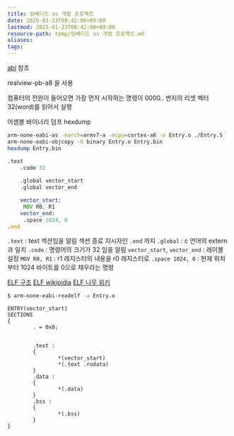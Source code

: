 ```yaml
---
title: 임베디드 os 개발 프로젝트
date: 2025-01-23T08:42:00+09:00
lastmod: 2025-01-23T08:42:00+09:00
resource-path: temp/임베디드 os 개발 프로젝트.md
aliases: 
tags: 
---
```

[abi](../02.inbox/abi.md) 참조


realview-pb-a8 을 사용

컴퓨터의 전원이 들어오면 가장 먼저 시작하는 명령이 0000.. 번지의 리셋 벡터
32(word)를 읽어서 실행


어셈블
바이너리 덤프
hexdump
```bash
arm-none-eabi-as -march=armv7-a -mcpu=cortex-a8 -o Entry.o ./Entry.S
arm-none-eabi-objcopy -O binary Entry.o Entry.bin
hexdump Entry.bin
```




```asm
.text
	.code 32
	
	.global vector_start
	.global vector_end

	vector_start:
	 MOV R0, R1
	vector_end:
 	 .space 1024, 0
.end
```
`.text` : text 섹션임을 알림 섹션 종료 지시자인 `.end` 까지 
`.global` : c 언어의 extern 과 일치
`.code` : 명령어의 크기가 32 임을 알림
`vector_start`, `vector_end` : 레이블 설정
`MOV R0, R1` : r1 레지스터의 내용을 r0 레지스터로
`.space 1024, 0` : 현재 위치부터 1024 바이트를 0으로 채우라는 명령


[ELF 구조](ELF%20구조.md)
[ELF wikipidia](https://en.wikipedia.org/wiki/Executable_and_Linkable_Format)
[ELF 나무 위키](https://namu.wiki/w/ELF)
```bash
$ arm-none-eabi-readelf -a Entry.o
```


```ld
ENTRY(vector_start)
SECTIONS
{
        . = 0x0;


        .text :
        {
                *(vector_start)
                *(.text .rodata)
        }
        .data :
        {
                *(.data)
        }
        .bss :
        {
                *(.bss)
        }
}
```